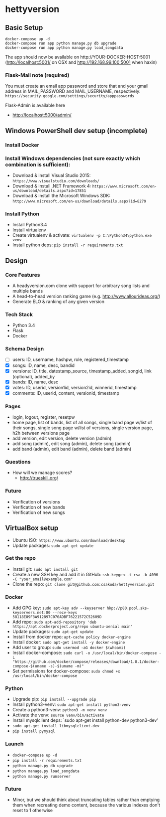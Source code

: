# hettyversion

## Basic Setup

```
docker-compose up -d
docker-compose run app python manage.py db upgrade
docker-compose run app python manage.py load_songdata
```

The app should now be available on http://YOUR-DOCKER-HOST:5001 (<http://localhost:5001/> on OSX and <http://192.168.99.100:5001> when haxin)

### Flask-Mail note (required)

You must create an email app password and store that and your gmail address in MAIL_PASSWORD and MAIL_USERNAME, respectively: `https://security.google.com/settings/security/apppasswords`

Flask-Admin is available here

* <http://localhost:5000/admin/>

## Windows PowerShell dev setup (incomplete)

### Install Docker

### Install Windows dependencies (not sure exactly which combination is sufficient):

* Download & install Visual Studio 2015: `https://www.visualstudio.com/downloads/`
* Download & install .NET Framework 4: `https://www.microsoft.com/en-us/download/details.aspx?id=17851`
* Download & install the Microsoft Windows SDK: `http://www.microsoft.com/en-us/download/details.aspx?id=8279`

### Install Python

* Install Python3.4
* Install virtualenv
* Create virtualenv & activate: `virtualenv -p C:\Python34\python.exe venv`
* Install python deps: `pip install -r requirements.txt`

## Design

### Core Features

* A headyversion.com clone with support for arbitrary song lists and multiple bands
* A head-to-head version ranking game (e.g. http://www.allourideas.org/)
* Generate ELO & ranking of any given version

### Tech Stack

* Python 3.4
* Flask
* Docker

### Schema Design

- [ ] users: ID, username, hashpw, role, registered_timestamp
- [x] songs: ID, name, desc, bandid
- [x] versions: ID, title, datestamp_source, timestamp_added, songid, link (optional), added_by
- [x] bands: ID, name, desc
- [x] votes: ID, userid, version1id, version2id, winnerid, timestamp
- [x] comments: ID, userid, content, versionid, timestamp

### Pages

* login, logout, register, resetpw
* home page, list of bands, list of all songs, single band page w/list of their songs, single song page w/list of versions, single version page, h2h between versions page
* add version, edit version, delete version (admin)
* add song (admin), edit song (admin), delete song (admin)
* add band (admin), edit band (admin), delete band (admin)

### Questions

* How will we manage scores?
  * http://trueskill.org/

### Future

* Verification of versions
* Verification of new bands
* Verification of new songs

## VirtualBox setup

* Ubuntu ISO: `https://www.ubuntu.com/download/desktop`
* Update packages: `sudo apt-get update`

### Get the repo

* Install git: `sudo apt install git`
* Create a new SSH key and add it in GitHub: `ssh-keygen -t rsa -b 4096 -C "your_email@example.com"`
* Clone the repo: `git clone git@github.com:csakoda/hettyversion.git`

### Docker

* Add GPG key: `sudo apt-key adv --keyserver hkp://p80.pool.sks-keyservers.net:80 --recv-keys 58118E89F3A912897C070ADBF76221572C52609D`
* Add repo: `sudo apt-add-repository 'deb https://apt.dockerproject.org/repo ubuntu-xenial main'`
* Update packages: `sudo apt-get update`
* Install from docker repo: `apt-cache policy docker-engine`
* Install docker: `sudo apt-get install -y docker-engine`
* Add user to group: `sudo usermod -aG docker $(whoami)`
* Install docker-compose: `sudo curl -o /usr/local/bin/docker-compose -L "https://github.com/docker/compose/releases/download/1.8.1/docker-compose-$(uname -s)-$(uname -m)"`
* Set permissions for docker-compose: `sudo chmod +x /usr/local/bin/docker-compose`

### Python

* Upgrade pip: `pip install --upgrade pip`
* Install python3-venv: `sudo apt-get install python3-venv`
* Create a python3-venv: `python3 -m venv venv`
* Activate the venv: `source venv/bin/activate`
* Install mysqlclient deps: `sudo apt-get install python-dev python3-dev'
* `sudo apt-get install libmysqlclient-dev`
* `pip install pymysql`

### Launch

* `docker-compose up -d`
* `pip install -r requirements.txt`
* `python manage.py db upgrade`
* `python manage.py load_songdata`
* `python manage.py runserver`

### Future

* Minor, but we should think about truncating tables rather than emptying them when recreating demo content, because the various indexes don't reset to 1 otherwise
